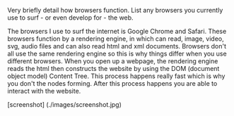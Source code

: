 Very briefly detail how browsers function. List any browsers you currently use to surf - or even develop for - the web.

The browsers I use to surf the internet is Google Chrome and Safari. These browsers function by a rendering engine, in which can read, image, video, svg, audio files and can also read html and xml documents. Browsers don't all use the same rendering engine so this is why things differ when you use different browsers. When you open up a webpage, the rendering engine reads the html then constructs the website by using the DOM (document object model) Content Tree. This process happens really fast which is why you don't the nodes forming. After this process happens you are able to interact with the website.

[screenshot] (./images/screenshot.jpg)


